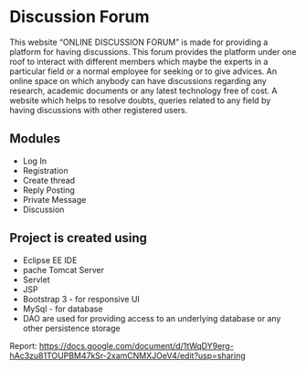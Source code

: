 # Discussion Forum

This website “ONLINE DISCUSSION FORUM” is made for providing a  platform for having discussions. This forum provides the platform under one roof to interact with different members which maybe the experts in a  particular field or a normal employee for seeking or to give advices. An online space on which anybody can have discussions regarding any research, academic documents or any latest technology free of cost. A website which helps to resolve doubts, queries related to any field by having discussions with other registered users.

## Modules ##

* Log In
* Registration
* Create thread
* Reply Posting
* Private Message
* Discussion

## Project is created using
* Eclipse EE IDE
* pache Tomcat Server
* Servlet
* JSP
* Bootstrap 3 - for responsive UI
* MySql - for database
* DAO are used for providing access to an underlying database or any other persistence storage

Report: https://docs.google.com/document/d/1tWqDY9erg-hAc3zu81TOUPBM47kSr-2xamCNMXJOeV4/edit?usp=sharing

